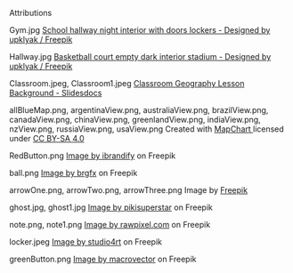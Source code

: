 Attributions

Gym.jpg 
<a href="https://www.freepik.com/free-vector/school-hallway-night-interior-with-doors-lockers_7588847.htm">School hallway night interior with doors lockers - Designed by upklyak / Freepik</a>

Hallway.jpg
<a href="https://www.freepik.com/free-vector/basketball-court-empty-dark-interior-stadium_8433561.htm">Basketball court empty dark interior stadium - Designed by upklyak / Freepik</a>

Classroom.jpeg, Classroom1.jpeg
<a href="https://slidesdocs.com/background/classroom-geography-lesson-powerpoint-background_07073ef910">Classroom Geography Lesson Background - Slidesdocs</a>

allBlueMap.png, argentinaView.png, australiaView.png, brazilView.png, canadaView.png, chinaView.png, greenlandView.png, indiaView.png, nzView.png, russiaView.png, usaView.png
Created with <a href="https://www.mapchart.net/world.html">MapChart </a> 
licensed under <a href="https://creativecommons.org/licenses/by-sa/4.0/">CC BY-SA 4.0</a>

RedButton.png
<a href="https://www.freepik.com/free-vector/set-4-coloured-buttons-black-background_1126539.htm#page=2&query=red%20button&position=3&from_view=search&track=ais">Image by ibrandify</a> on Freepik

ball.png
<a href="https://www.freepik.com/free-vector/ball_3077534.htm">Image by brgfx</a> on Freepik

arrowOne.png, arrowTwo.png, arrowThree.png
Image by <a href="https://www.freepik.com/free-vector/red-arrows-set_25557273.htm#page=3&query=arrow&position=6&from_view=search&track=sph">Freepik</a>

ghost.jpg, ghost1.jpg
<a href="https://www.freepik.com/free-vector/hand-drawn-halloween-ghosts-collection_18953723.htm">Image by pikisuperstar</a> on Freepik

note.png, note1.png
<a href="https://www.freepik.com/free-vector/blank-writing-paper-collection_3760097.htm">Image by rawpixel.com</a> on Freepik

locker.jpeg
<a href="https://www.freepik.com/free-vector/blue-locker-closed-cabinet-with-locks-doors-storage-clothes-public-sport-gym-school-office-security-closet-wardrobe-cupboard-isolated-white_28945982.htm#query=locker&position=9&from_view=search&track=sph">Image by studio4rt</a> on Freepik

greenButton.png
<a href="https://www.freepik.com/free-vector/abstract-web-elements-set-with-colorful-blank-glossy-round-buttons-white-isolated_11242743.htm#query=green%20button&position=4&from_view=search&track=ais">Image by macrovector</a> on Freepik